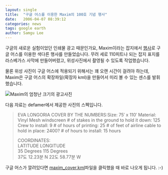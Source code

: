 ```yaml
---
layout: single
title:  "구글 어스를 이용한 Maxim의 100호 기념 행사"
date:   2006-04-07 08:39:12
categories: news
tags: google earth
author: Samgu Lee
---
```

구글의 새로운 실험이었던 인쇄물 광고 때문인가요, Maxim이라는 잡지에서 [행사](http://www.defamer.com/images/2006/04/longoria-maxim.jpg)로 구글 어스를 이용한 색다른 행사를 만들었습니다. 무려 세로 110피트나 되는 잡지 표지를 라스베가스 사막에 만들어버렸고, 위성사진에서 촬영될 수 있도록 작업했습니다.

물론 위성 사진이 구글 어스에 적용되기 위해서는 꽤 오랜 시간이 걸려야 하는데, Maxim은 구글 어스의 확장파일(확장자 kml)을 만들어서 미리 볼 수 있는 센스를 발휘했습니다.

![Maxim의 엄청난 크기의 광고사진](https://www.defamer.com/images/2006/04/longoria-maxim.jpg)

다음 자료는 defamer에서 제공한 사진의 스펙입니다.

> EVA LONGORIA COVER BY THE NUMBERS:Size: 75&#8242; x 110&#8242; Material: Vinyl Mesh windscreen # of stakes in the ground to hold it down: 125 Crew to install: 9 # of hours of printing: 25 # of feet of airline cable to hold in place: 2400? # of hours to install: 15 hours
>
> COORDINATES:  
>LATITUDE LONGITUDE  
>35 Degrees 115 Degrees  
>37도 12.23분 N 22도 58.77분 W

구글 어스가 깔려있다면 [maxim_cover.kml](http://maximonline.com/maximusa/Maxim_Cover.kml)파일을 클릭했을 때 바로 나오게 됩니다. :-)
